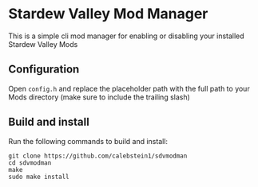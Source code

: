 # Stardew Valley Mod Manager

This is a simple cli mod manager for enabling or disabling your installed Stardew Valley Mods

## Configuration

Open `config.h` and replace the placeholder path with the full path to your Mods directory (make sure to include the trailing slash)

## Build and install

Run the following commands to build and install:

```
git clone https://github.com/calebstein1/sdvmodman
cd sdvmodman
make
sudo make install
```
